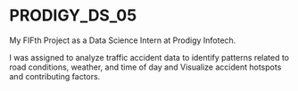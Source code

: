 # PRODIGY_DS_05
My FIFth Project as a Data Science Intern at Prodigy Infotech.

I was assigned to analyze traffic accident data to identify patterns related
to road conditions, weather, and time of day and Visualize
accident hotspots and contributing factors.
